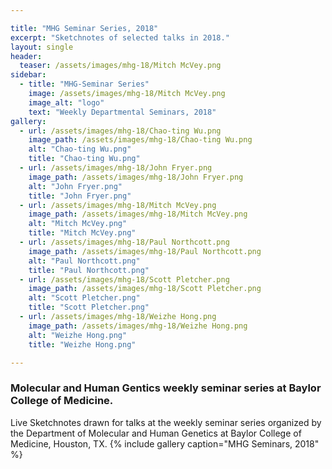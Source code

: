 ```yaml
---

title: "MHG Seminar Series, 2018"
excerpt: "Sketchnotes of selected talks in 2018."
layout: single
header:
  teaser: /assets/images/mhg-18/Mitch McVey.png
sidebar:
  - title: "MHG-Seminar Series"
    image: /assets/images/mhg-18/Mitch McVey.png
    image_alt: "logo"
    text: "Weekly Departmental Seminars, 2018"
gallery:
  - url: /assets/images/mhg-18/Chao-ting Wu.png
    image_path: /assets/images/mhg-18/Chao-ting Wu.png
    alt: "Chao-ting Wu.png"
    title: "Chao-ting Wu.png"
  - url: /assets/images/mhg-18/John Fryer.png
    image_path: /assets/images/mhg-18/John Fryer.png
    alt: "John Fryer.png"
    title: "John Fryer.png"
  - url: /assets/images/mhg-18/Mitch McVey.png
    image_path: /assets/images/mhg-18/Mitch McVey.png
    alt: "Mitch McVey.png"
    title: "Mitch McVey.png"
  - url: /assets/images/mhg-18/Paul Northcott.png
    image_path: /assets/images/mhg-18/Paul Northcott.png
    alt: "Paul Northcott.png"
    title: "Paul Northcott.png"
  - url: /assets/images/mhg-18/Scott Pletcher.png
    image_path: /assets/images/mhg-18/Scott Pletcher.png
    alt: "Scott Pletcher.png"
    title: "Scott Pletcher.png"
  - url: /assets/images/mhg-18/Weizhe Hong.png
    image_path: /assets/images/mhg-18/Weizhe Hong.png
    alt: "Weizhe Hong.png"
    title: "Weizhe Hong.png"

---
```


### Molecular and Human Gentics weekly seminar series at Baylor College of Medicine.
Live Sketchnotes drawn for talks at the weekly seminar series organized by the Department of Molecular and Human Genetics at Baylor College of Medicine, Houston, TX.
{% include gallery caption="MHG Seminars, 2018" %}

